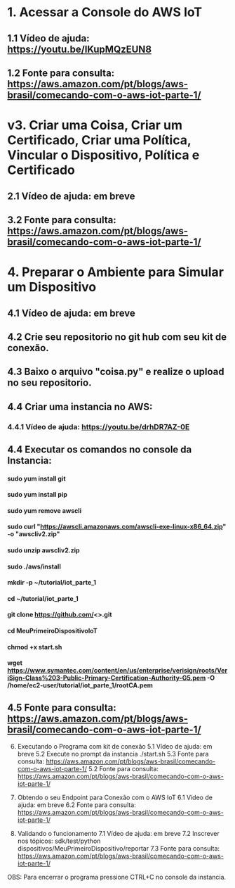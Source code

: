 # 1. Acessar a Console do AWS IoT
   ## 1.1 Vídeo de ajuda: https://youtu.be/lKupMQzEUN8
   ## 1.2 Fonte para consulta: https://aws.amazon.com/pt/blogs/aws-brasil/comecando-com-o-aws-iot-parte-1/

# v3. Criar uma Coisa,  Criar um Certificado, Criar uma Política, Vincular o Dispositivo, Política e Certificado
   ## 2.1 Vídeo de ajuda: em breve
   ## 3.2 Fonte para consulta: https://aws.amazon.com/pt/blogs/aws-brasil/comecando-com-o-aws-iot-parte-1/

# 4. Preparar o Ambiente para Simular um Dispositivo
   ## 4.1 Vídeo de ajuda: em breve
   ## 4.2 Crie seu repositorio no git hub com seu kit de conexão.
   ## 4.3 Baixo o arquivo "coisa.py" e realize o upload no seu repositorio.
   ## 4.4 Criar uma instancia no AWS:
   ### 4.4.1 Vídeo de ajuda: https://youtu.be/drhDR7AZ-0E
   ## 4.4 Executar os comandos no console da Instancia:
   #### sudo yum install git
   ####  sudo yum install pip
   ####   sudo yum remove awscli
   ####  sudo curl "https://awscli.amazonaws.com/awscli-exe-linux-x86_64.zip" -o "awscliv2.zip"
   ####  sudo unzip awscliv2.zip
   ####  sudo ./aws/install
   ####  mkdir -p ~/tutorial/iot_parte_1
   ####   cd ~/tutorial/iot_parte_1
   ####   git clone https://github.com/<<seurepositoriogithub>>.git 
   ####   cd MeuPrimeiroDispositivoIoT
   ####   chmod +x start.sh
   ####   wget https://www.symantec.com/content/en/us/enterprise/verisign/roots/VeriSign-Class%203-Public-Primary-Certification-Authority-G5.pem -O /home/ec2-user/tutorial/iot_parte_1/rootCA.pem
   ## 4.5 Fonte para consulta: https://aws.amazon.com/pt/blogs/aws-brasil/comecando-com-o-aws-iot-parte-1/

6. Executando o Programa com kit de conexão
   5.1 Vídeo de ajuda: em breve
   5.2 Execute no prompt da instancia
   ./start.sh
   5.3 Fonte para consulta: https://aws.amazon.com/pt/blogs/aws-brasil/comecando-com-o-aws-iot-parte-1/
   5.2 Fonte para consulta: https://aws.amazon.com/pt/blogs/aws-brasil/comecando-com-o-aws-iot-parte-1/

7. Obtendo o seu Endpoint para Conexão com o AWS IoT
  6.1 Vídeo de ajuda: em breve
  6.2 Fonte para consulta: https://aws.amazon.com/pt/blogs/aws-brasil/comecando-com-o-aws-iot-parte-1/

8. Validando o funcionamento
  7.1 Vídeo de ajuda: em breve
  7.2 Inscrever nos tópicos:
    sdk/test/python
    dispositivos/MeuPrimeiroDispositivo/reportar
  7.3 Fonte para consulta: https://aws.amazon.com/pt/blogs/aws-brasil/comecando-com-o-aws-iot-parte-1/
   
OBS: Para encerrar o programa pressione CTRL+C no console da instancia.
